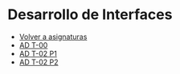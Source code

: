 # Desarrollo de Interfaces


* [Volver a asignaturas](../../index.html)
* [AD T-00](./AD_T-00.html)
* [AD T-02 P1](./AD_T-02_P1.html)
* [AD T-02 P2](./AD_T-02_P2.html)


